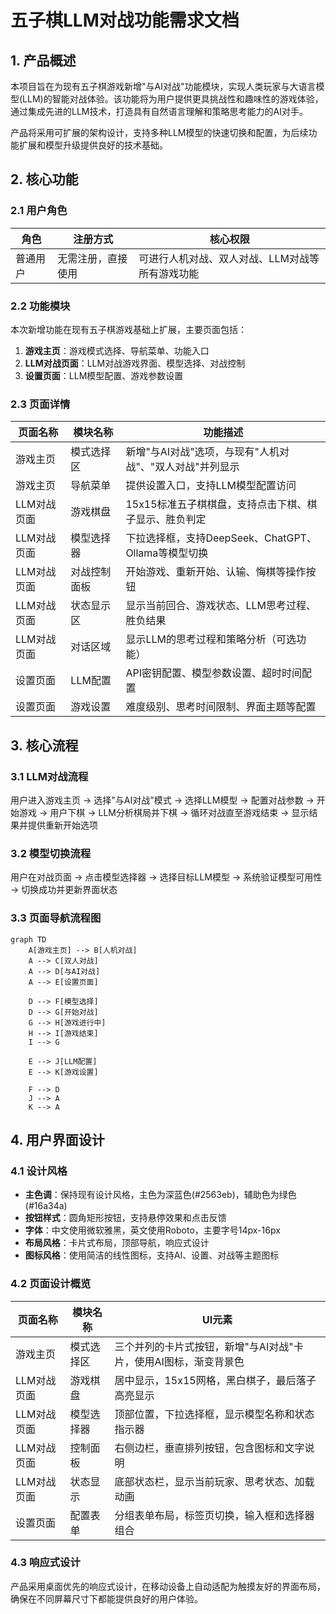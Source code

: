 # 五子棋LLM对战功能需求文档

## 1. 产品概述

本项目旨在为现有五子棋游戏新增"与AI对战"功能模块，实现人类玩家与大语言模型(LLM)的智能对战体验。该功能将为用户提供更具挑战性和趣味性的游戏体验，通过集成先进的LLM技术，打造具有自然语言理解和策略思考能力的AI对手。

产品将采用可扩展的架构设计，支持多种LLM模型的快速切换和配置，为后续功能扩展和模型升级提供良好的技术基础。

## 2. 核心功能

### 2.1 用户角色

| 角色 | 注册方式 | 核心权限 |
|------|----------|----------|
| 普通用户 | 无需注册，直接使用 | 可进行人机对战、双人对战、LLM对战等所有游戏功能 |

### 2.2 功能模块

本次新增功能在现有五子棋游戏基础上扩展，主要页面包括：

1. **游戏主页**：游戏模式选择、导航菜单、功能入口
2. **LLM对战页面**：LLM对战游戏界面、模型选择、对战控制
3. **设置页面**：LLM模型配置、游戏参数设置

### 2.3 页面详情

| 页面名称 | 模块名称 | 功能描述 |
|----------|----------|----------|
| 游戏主页 | 模式选择区 | 新增"与AI对战"选项，与现有"人机对战"、"双人对战"并列显示 |
| 游戏主页 | 导航菜单 | 提供设置入口，支持LLM模型配置访问 |
| LLM对战页面 | 游戏棋盘 | 15x15标准五子棋棋盘，支持点击下棋、棋子显示、胜负判定 |
| LLM对战页面 | 模型选择器 | 下拉选择框，支持DeepSeek、ChatGPT、Ollama等模型切换 |
| LLM对战页面 | 对战控制面板 | 开始游戏、重新开始、认输、悔棋等操作按钮 |
| LLM对战页面 | 状态显示区 | 显示当前回合、游戏状态、LLM思考过程、胜负结果 |
| LLM对战页面 | 对话区域 | 显示LLM的思考过程和策略分析（可选功能） |
| 设置页面 | LLM配置 | API密钥配置、模型参数设置、超时时间配置 |
| 设置页面 | 游戏设置 | 难度级别、思考时间限制、界面主题等配置 |

## 3. 核心流程

### 3.1 LLM对战流程

用户进入游戏主页 → 选择"与AI对战"模式 → 选择LLM模型 → 配置对战参数 → 开始游戏 → 用户下棋 → LLM分析棋局并下棋 → 循环对战直至游戏结束 → 显示结果并提供重新开始选项

### 3.2 模型切换流程

用户在对战页面 → 点击模型选择器 → 选择目标LLM模型 → 系统验证模型可用性 → 切换成功并更新界面状态

### 3.3 页面导航流程图

```mermaid
graph TD
    A[游戏主页] --> B[人机对战]
    A --> C[双人对战]
    A --> D[与AI对战]
    A --> E[设置页面]
    
    D --> F[模型选择]
    D --> G[开始对战]
    G --> H[游戏进行中]
    H --> I[游戏结束]
    I --> G
    
    E --> J[LLM配置]
    E --> K[游戏设置]
    
    F --> D
    J --> A
    K --> A
```

## 4. 用户界面设计

### 4.1 设计风格

- **主色调**：保持现有设计风格，主色为深蓝色(#2563eb)，辅助色为绿色(#16a34a)
- **按钮样式**：圆角矩形按钮，支持悬停效果和点击反馈
- **字体**：中文使用微软雅黑，英文使用Roboto，主要字号14px-16px
- **布局风格**：卡片式布局，顶部导航，响应式设计
- **图标风格**：使用简洁的线性图标，支持AI、设置、对战等主题图标

### 4.2 页面设计概览

| 页面名称 | 模块名称 | UI元素 |
|----------|----------|---------|
| 游戏主页 | 模式选择区 | 三个并列的卡片式按钮，新增"与AI对战"卡片，使用AI图标，渐变背景色 |
| LLM对战页面 | 游戏棋盘 | 居中显示，15x15网格，黑白棋子，最后落子高亮显示 |
| LLM对战页面 | 模型选择器 | 顶部位置，下拉选择框，显示模型名称和状态指示器 |
| LLM对战页面 | 控制面板 | 右侧边栏，垂直排列按钮，包含图标和文字说明 |
| LLM对战页面 | 状态显示 | 底部状态栏，显示当前玩家、思考状态、加载动画 |
| 设置页面 | 配置表单 | 分组表单布局，标签页切换，输入框和选择器组合 |

### 4.3 响应式设计

产品采用桌面优先的响应式设计，在移动设备上自动适配为触摸友好的界面布局，确保在不同屏幕尺寸下都能提供良好的用户体验。